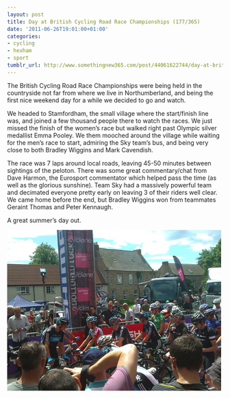 ```yaml
---
layout: post
title: Day at British Cycling Road Race Championships (177/365)
date: '2011-06-26T19:01:00+01:00'
categories:
- cycling
- hexham
- sport
tumblr_url: http://www.somethingnew365.com/post/44061622744/day-at-british-cycling-road-race-championship
---
```

The British Cycling Road Race Championships were being held in the countryside not far from where we live in Northumberland, and being the first nice weekend day for a while we decided to go and watch.

We headed to Stamfordham, the small village where the start/finish line was, and joined a few thousand people there to watch the races. We just missed the finish of the women’s race but walked right past Olympic silver medallist Emma Pooley. We them mooched around the village while waiting for the men’s race to start, admiring the Sky team’s bus, and being very close to both Bradley Wiggins and Mark Cavendish.

The race was 7 laps around local roads, leaving 45-50 minutes between sightings of the peloton. There was some great commentary/chat from Dave Harmon, the Eurosport commentator which helped pass the time (as well as the glorious sunshine). Team Sky had a massively powerful team and decimated everyone pretty early on leaving 3 of their riders well clear. We came home before the end, but Bradley Wiggins won from teammates Geraint Thomas and Peter Kennaugh.

A great summer’s day out.

![Cycling](/images/tumblr_files/tumblr_inline_mizmy2n3oF1qz4rgp.jpg)
